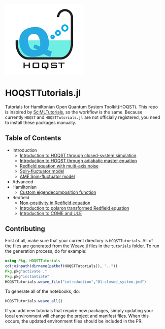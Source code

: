 <img src="assets/logo.jpg" width="256"/>

# HOQSTTutorials.jl
Tutorials for Hamiltonian Open Quantum System Toolkit(HOQST). This repo is inspired by [SciMLTutorials](https://github.com/SciML/SciMLTutorials.jl), so the workflow is the same. Because currently `HOQST` and `HOQSTTutorials.jl` are not officially registered, you need to install these packages manually.

## Table of Contents

- Introduction
  - [Introduction to HOQST through closed-system simulation](https://uscqserver.github.io/HOQSTTutorials.jl/html/introduction/01-closed_system.html)
  - [Introduction to HOQST through adiabatic master equation](https://uscqserver.github.io/HOQSTTutorials.jl/html/introduction/02-single_qubit_ame.html)
  - [Redfield equation with multi-axis noise](https://uscqserver.github.io/HOQSTTutorials.jl/html/introduction/03-redfield_multi_axis_noise.html)
  - [Spin-fluctuator model](https://uscqserver.github.io/HOQSTTutorials.jl/html/introduction/04-spin_fluctuators.html)
  - [AME Spin-fluctuator model](https://uscqserver.github.io/HOQSTTutorials.jl/html/introduction/05-ame_spin_fluctuators.html)
- Advanced
- Hamiltonian
  - [Custom eigendecomposition function](https://uscqserver.github.io/HOQSTTutorials.jl/html/hamiltonian/01-custom_eigen.html)
- Redfield
  - [Non-positivity in Redfield equation](https://uscqserver.github.io/HOQSTTutorials.jl/html/redfield/01-non_positivity_redfield.html)
  - [Introduction to polaron transformed Redfield equation](https://uscqserver.github.io/HOQSTTutorials.jl/html/redfield/02-polaron-transformed-redfield.html)
  - [Introduction to CGME and ULE](https://uscqserver.github.io/HOQSTTutorials.jl/html/redfield/03-CGME_ULE.html)

## Contributing

First of all, make sure that your current directory is `HOQSTTutorials`. All
of the files are generated from the Weave.jl files in the `tutorials` folder.
To run the generation process, do for example:

```julia
using Pkg, HOQSTTutorials
cd(joinpath(dirname(pathof(HOQSTTutorials)), ".."))
Pkg.pkg"activate ."
Pkg.pkg"instantiate"
HOQSTTutorials.weave_file("introduction","01-closed_system.jmd")
```

To generate all of the notebooks, do:

```julia
HOQSTTutorials.weave_all()
```

If you add new tutorials that require new packages, simply updating your local
environment will change the project and manifest files. When this occurs, the
updated environment files should be included in the PR.